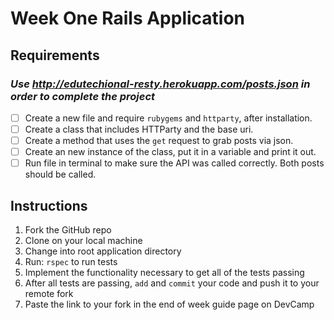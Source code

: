 # Week One Rails Application

## Requirements

### *Use http://edutechional-resty.herokuapp.com/posts.json in order to complete the project*

* [ ] Create a new file and require `rubygems` and `httparty`, after installation.
* [ ] Create a class that includes HTTParty and the base uri.
* [ ] Create a method that uses the `get` request to grab posts via json.  
* [ ] Create an new instance of the class, put it in a variable and print it out.
* [ ] Run file in terminal to make sure the API was called correctly. Both posts should be called. 

## Instructions

1. Fork the GitHub repo
2. Clone on your local machine
3. Change into root application directory
4. Run: `rspec` to run tests
5. Implement the functionality necessary to get all of the tests passing
6. After all tests are passing, `add` and `commit` your code and push it to your remote fork
7. Paste the link to your fork in the end of week guide page on DevCamp
